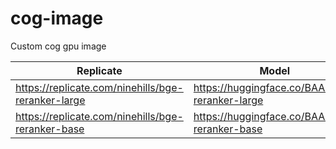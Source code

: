 # cog-image
Custom cog gpu image 


| Replicate | Model |
| --- | ---- |
| https://replicate.com/ninehills/bge-reranker-large | https://huggingface.co/BAAI/bge-reranker-large |
| https://replicate.com/ninehills/bge-reranker-base | https://huggingface.co/BAAI/bge-reranker-base |
